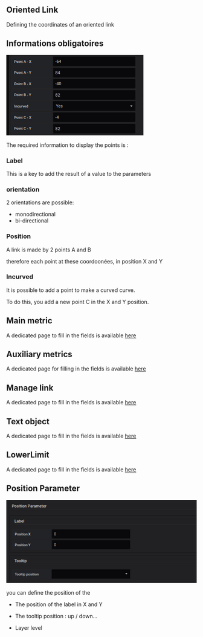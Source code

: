 ## Oriented Link

Defining the coordinates of an oriented link


## Informations obligatoires


![saisie oriented link](../../screenshots/editor/coordinates/screen-oriented-link/obligatoire.jpg)


The required information to display the points is : 



### Label 

This is a key to add the result of a value to the parameters 

### orientation

2 orientations are possible: 

- monodirectional
- bi-directional



### Position

A link is made by 2 points A and B

therefore each point at these coordoonées, in position X and Y


### Incurved

It is possible to add a point to make a curved curve.

To do this, you add a new point C in the X and Y position.



## Main metric

A dedicated page to fill in the fields is available [here](coordinates-space-main-metric.md)



## Auxiliary metrics

A dedicated page for filling in the fields is available [here](coordinates-auxiliary-metric.md)


## Manage link

A dedicated page to fill in the fields is available [here](coordinates-manage-link.md)


## Text object


A dedicated page to fill in the fields is available [here](coordinates-text-object.md)


## LowerLimit


A dedicated page to fill in the fields is available [here](coordinates-lower-limit.md)



## Position Parameter


![position parameter](../../screenshots/editor/coordinates/screen-point/position-parameter.jpg)

you can define the position of the 


  - The position of the label in X and Y


  - The tooltip position : 
up / down...


  - Layer level







